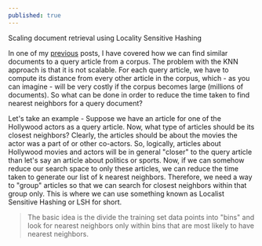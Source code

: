 ```yaml
---
published: true
---
```

Scaling document retrieval using Locality Sensitive Hashing

In one of my [previous](https://akshayjadiya.github.io/euclidean-vs-cosine-distance/) posts, I have covered how we can find similar documents to a query article from a corpus. The problem with the KNN approach is that it is not scalable. For each query article, we have to compute its distance from every other article in the corpus, which - as you can imagine - will be very costly if the corpus becomes large (millions of documents). So what can be done in order to reduce the time taken to find nearest neighbors for a query document?

Let's take an example - Suppose we have an article for one of the Hollywood actors as a query article. Now, what type of articles should  be its closest neighbors? Clearly, the articles should be about the movies the actor was a part of or other co-actors. So, logically, articles about Hollywood movies and actors will be in general "closer" to the query article than let's say an article about politics or sports. Now, if we can somehow reduce our search space to only these articles, we can reduce the time taken to generate our list of k nearest neighbors. Therefore, we need a way to "group" articles so that we can search for closest neighbors within that group only. This is where we can use something known as Localist Sensitive Hashing or LSH for short. 

> The basic idea is the divide the training set data points into "bins" and look for nearest neighbors only within bins that are most likely to have nearest neighbors.
